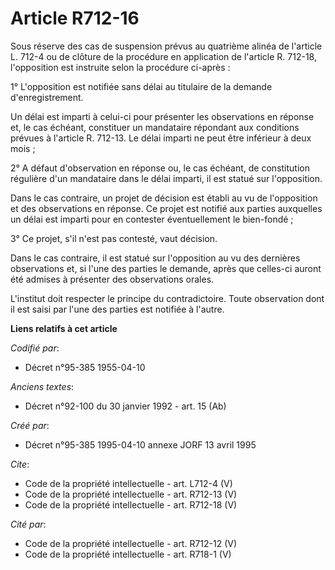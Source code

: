 # Article R712-16

Sous réserve des cas de suspension prévus au quatrième alinéa de l'article L. 712-4 ou de clôture de la procédure en
application de l'article R. 712-18, l'opposition est instruite selon la procédure ci-après : 

1° L'opposition est notifiée sans délai au titulaire de la demande d'enregistrement. 

Un délai est imparti à celui-ci pour présenter les observations en réponse et, le cas échéant, constituer un mandataire
répondant aux conditions prévues à l'article R. 712-13. Le délai imparti ne peut être inférieur à deux mois ; 

2° A défaut d'observation en réponse ou, le cas échéant, de constitution régulière d'un mandataire dans le délai imparti, il
est statué sur l'opposition. 

Dans le cas contraire, un projet de décision est établi au vu de l'opposition et des observations en réponse. Ce projet est
notifié aux parties auxquelles un délai est imparti pour en contester éventuellement le bien-fondé ; 

3° Ce projet, s'il n'est pas contesté, vaut décision. 

Dans le cas contraire, il est statué sur l'opposition au vu des dernières observations et, si l'une des parties le demande,
après que celles-ci auront été admises à présenter des observations orales. 

L'institut doit respecter le principe du contradictoire. Toute observation dont il est saisi par l'une des parties est
notifiée à l'autre.

**Liens relatifs à cet article**

_Codifié par_:

  - Décret n°95-385 1955-04-10

_Anciens textes_:

  - Décret n°92-100 du 30 janvier 1992 - art. 15 (Ab)

_Créé par_:

  - Décret n°95-385 1995-04-10 annexe JORF 13 avril 1995

_Cite_:

  - Code de la propriété intellectuelle - art. L712-4 (V)
  - Code de la propriété intellectuelle - art. R712-13 (V)
  - Code de la propriété intellectuelle - art. R712-18 (V)

_Cité par_:

  - Code de la propriété intellectuelle - art. R712-12 (V)
  - Code de la propriété intellectuelle - art. R718-1 (V)
